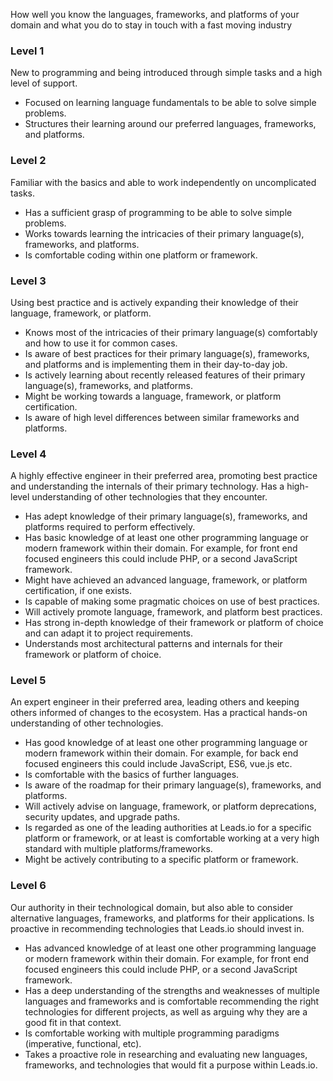 How well you know the languages, frameworks, and platforms of your domain and what you do to stay in touch with a fast moving industry

### Level 1
New to programming and being introduced through simple tasks and a high level of support.
- Focused on learning language fundamentals to be able to solve simple problems.
- Structures their learning around our preferred languages, frameworks, and platforms.

### Level 2
Familiar with the basics and able to work independently on uncomplicated tasks.
- Has a sufficient grasp of programming to be able to solve simple problems.
- Works towards learning the intricacies of their primary language(s), frameworks, and platforms.
- Is comfortable coding within one platform or framework.

### Level 3
Using best practice and is actively expanding their knowledge of their language, framework, or platform.
- Knows most of the intricacies of their primary language(s) comfortably and how to use it for common cases.
- Is aware of best practices for their primary language(s), frameworks, and platforms and is implementing them in their day-to-day job.
- Is actively learning about recently released features of their primary language(s), frameworks, and platforms.
- Might be working towards a language, framework, or platform certification.
- Is aware of high level differences between similar frameworks and platforms.

### Level 4
A highly effective engineer in their preferred area, promoting best practice and understanding the internals of their primary technology. Has a high-level understanding of other technologies that they encounter.
- Has adept knowledge of their primary language(s), frameworks, and platforms required to perform effectively.
- Has basic knowledge of at least one other programming language or modern framework within their domain. For example, for front end focused engineers this could include PHP, or a second JavaScript framework.
- Might have achieved an advanced language, framework, or platform certification, if one exists.
- Is capable of making some pragmatic choices on use of best practices.
- Will actively promote language, framework, and platform best practices.
- Has strong in-depth knowledge of their framework or platform of choice and can adapt it to project requirements.
- Understands most architectural patterns and internals for their framework or platform of choice.

### Level 5
An expert engineer in their preferred area, leading others and keeping others informed of changes to the ecosystem. Has a practical hands-on understanding of other technologies.
- Has good knowledge of at least one other programming language or modern framework within their domain. For example, for back end focused engineers this could include JavaScript, ES6, vue.js etc.
- Is comfortable with the basics of further languages.
- Is aware of the roadmap for their primary language(s), frameworks, and platforms.
- Will actively advise on language, framework, or platform deprecations, security updates, and upgrade paths.
- Is regarded as one of the leading authorities at Leads.io for a specific platform or framework, or at least is comfortable working at a very high standard with multiple platforms/frameworks.
- Might be actively contributing to a specific platform or framework.

### Level 6
Our authority in their technological domain, but also able to consider alternative languages, frameworks, and platforms for their applications. Is proactive in recommending technologies that Leads.io should invest in.
- Has advanced knowledge of at least one other programming language or modern framework within their domain. For example, for front end focused engineers this could include PHP, or a second JavaScript framework.
- Has a deep understanding of the strengths and weaknesses of multiple languages and frameworks and is comfortable recommending the right technologies for different projects, as well as arguing why they are a good fit in that context.
- Is comfortable working with multiple programming paradigms (imperative, functional, etc).
- Takes a proactive role in researching and evaluating new languages, frameworks, and technologies that would fit a purpose within Leads.io.
